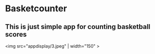 # Basketcounter

## This is just simple app for counting basketball scores

<img src="appdisplay/3.jpeg" | width="150" >

